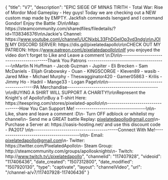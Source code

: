 {
    "title": "V7",
    "description": "EPIC SIEGE OF MINAS TIRITH - Total War: Rise of Mordor Mod Gameplay - Hey guys! Today we are checking out a NEW custom map made by EMPTY. Jackfish commands Isengard and I command Gondor! Enjoy the Battle :D\n\nMap: https:\/\/steamcommunity.com\/sharedfiles\/filedetails\/?id=1138346376\n\nJackie's Channel: https:\/\/www.youtube.com\/channel\/UCNjxbL33FhDGeIOp3vd3ndg\n\nJOIN MY DISCORD SERVER: https:\/\/dis.gd\/pixelatedapollo\n\nCHECK OUT MY PATREON: https:\/\/www.patreon.com\/pixelatedapollo\n\nIf you enjoyed the video don't forget to Like and Leave a comment \n:D\n\n-----------------------------------------Thank You Patrons ----------------------------------------\nMartin N Huffman - Jacob Guzman - Jupiter - Eli Brecken - Sam McDaniels - Elijah Grabowsky - Ouan - KINGSCORGE - Kleven89 - wasib - Jared Mike - Michael Murphy - Theswagginator420 - Gamer05863 - Krilis - Jimmy Ho - Hadril -  Mange33 - Logan Page\n\n\n-----------------------------------------PA Merchandise---------------------------------------------\n\nBUYING A SHIRT WILL SUPPORT A CHARITY!\n\nRepresent the Knight's of Apollo!\nBuy a T-shirt Here: https:\/\/teespring.com\/stores\/pixelated-apollo\n\n----------------------------------How You Can Support Me! -----------------------------------\n\n- Like, share and leave a comment :D\n- Turn OFF adblock or whitelist my channel\n- Send me a GREAT battle Replay: pixelatedapollo@gmail.com\n- Purchase a Server at: https:\/\/oasis-hosting.net\/ and use this discount code - PA2017 \n\n------------------------------------------Connect With Me!-----------------------------------------\n\n- Email: pixelatedapollo@gmail.com\n- Twitter: https:\/\/twitter.com\/PixelatedApollo\n- Steam Group:  http:\/\/steamcommunity.com\/groups\/apollosknights\n- Twitch: http:\/\/www.twitch.tv\/pixelatedapollo",
    "channelid": "117407928",
    "videoid": "117406436",
    "date_created": "1507312800",
    "date_modified": "1507920130",
    "type": "captivate",
    "layout": "channelVideo",
    "url": "\/channel-a\/v7\/117407928-117406436"
}